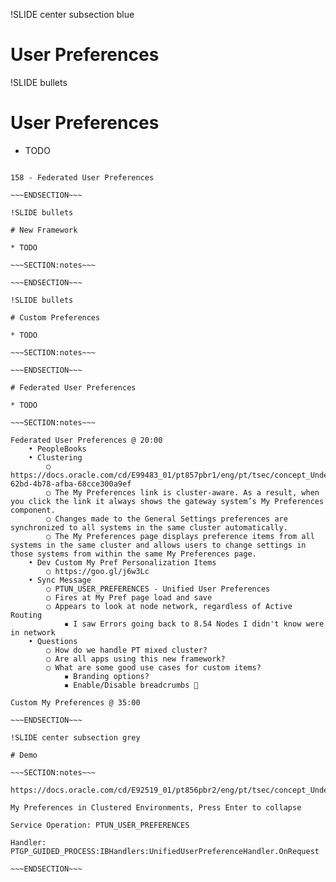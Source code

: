 !SLIDE center subsection blue

# User Preferences

!SLIDE bullets

# User Preferences

* TODO

~~~SECTION:notes~~~

158 - Federated User Preferences

~~~ENDSECTION~~~

!SLIDE bullets

# New Framework

* TODO

~~~SECTION:notes~~~

~~~ENDSECTION~~~

!SLIDE bullets

# Custom Preferences

* TODO

~~~SECTION:notes~~~

~~~ENDSECTION~~~

# Federated User Preferences

* TODO

~~~SECTION:notes~~~

Federated User Preferences @ 20:00
	• PeopleBooks
	• Clustering
		○ https://docs.oracle.com/cd/E99483_01/pt857pbr1/eng/pt/tsec/concept_UnderstandingTheMyPreferencesUserInterface.html#ufc5aa618-62bd-4b78-afba-68cce300a9ef
		○ The My Preferences link is cluster-aware. As a result, when you click the link it always shows the gateway system’s My Preferences component.
		○ Changes made to the General Settings preferences are synchronized to all systems in the same cluster automatically.
		○ The My Preferences page displays preference items from all systems in the same cluster and allows users to change settings in those systems from within the same My Preferences page.
	• Dev Custom My Pref Personalization Items
		○ https://goo.gl/j6w3Lc
	• Sync Message
		○ PTUN_USER_PREFERENCES - Unified User Preferences
		○ Fires at My Pref page load and save
		○ Appears to look at node network, regardless of Active Routing
			▪ I saw Errors going back to 8.54 Nodes I didn't know were in network
	• Questions
		○ How do we handle PT mixed cluster?
		○ Are all apps using this new framework? 
		○ What are some good use cases for custom items?
			▪ Branding options?
			▪ Enable/Disable breadcrumbs 🙂

Custom My Preferences @ 35:00

~~~ENDSECTION~~~

!SLIDE center subsection grey

# Demo

~~~SECTION:notes~~~

https://docs.oracle.com/cd/E92519_01/pt856pbr2/eng/pt/tsec/concept_UnderstandingTheMyPreferencesUserInterface.html

My Preferences in Clustered Environments, Press Enter to collapse

Service Operation: PTUN_USER_PREFERENCES

Handler: PTGP_GUIDED_PROCESS:IBHandlers:UnifiedUserPreferenceHandler.OnRequest

~~~ENDSECTION~~~